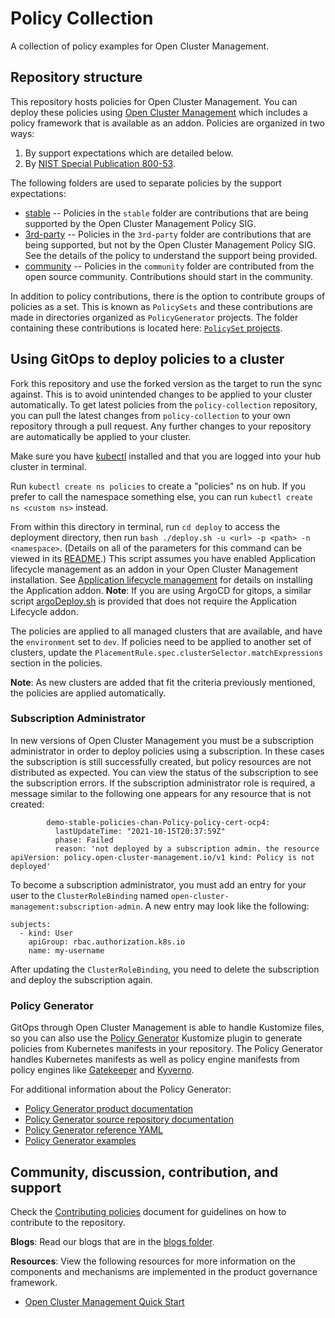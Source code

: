 # Policy Collection

A collection of policy examples for Open Cluster Management.

## Repository structure

This repository hosts policies for Open Cluster Management. You can deploy these policies using
[Open Cluster Management](https://open-cluster-management.io/) which includes a policy framework
that is available as an addon. Policies are organized in two ways:

1. By support expectations which are detailed below.
2. By [NIST Special Publication 800-53](https://nvd.nist.gov/800-53). 

The following folders are used to separate policies by the support expectations:

- [stable](stable) -- Policies in the `stable` folder are contributions that are being supported by
  the Open Cluster Management Policy SIG.
- [3rd-party](3rd-party) -- Policies in the `3rd-party` folder are contributions that are being
  supported, but not by the Open Cluster Management Policy SIG.  See the details of the policy to understand
  the support being provided.
- [community](community) -- Policies in the `community` folder are contributed from the open source
  community.  Contributions should start in the community.

In addition to policy contributions, there is the option to contribute groups of policies as a set.
This is known as `PolicySets` and these contributions are made in directories organized as
`PolicyGenerator` projects.  The folder containing these contributions is located here:
[`PolicySet` projects](https://github.com/open-cluster-management-io/policy-collection/tree/main/policygenerator/policy-sets).

## Using GitOps to deploy policies to a cluster

Fork this repository and use the forked version as the target to run the sync against. This is to
avoid unintended changes to be applied to your cluster automatically. To get latest policies from
the `policy-collection` repository, you can pull the latest changes from `policy-collection` to your
own repository through a pull request. Any further changes to your repository are automatically be
applied to your cluster.

Make sure you have [kubectl](https://kubernetes.io/docs/tasks/tools/install-kubectl/) installed and
that you are logged into your hub cluster in terminal.

Run `kubectl create ns policies` to create a "policies" ns on hub. If you prefer to call the
namespace something else, you can run `kubectl create ns <custom ns>` instead.

From within this directory in terminal, run `cd deploy` to access the deployment directory, then run
`bash ./deploy.sh -u <url> -p <path> -n <namespace>`. (Details on all of the parameters for this
command can be viewed in its [README](deploy/README.md).) This script assumes you have enabled 
Application lifecycle management as an addon in your Open Cluster Management installation. See
[Application lifecycle management](https://open-cluster-management.io/getting-started/integration/app-lifecycle/) 
for details on installing the Application addon.
**Note**: If you are using ArgoCD for gitops, a similar script [argoDeploy.sh](deploy/argoDeploy.sh) is provided that does
not require the Application Lifecycle addon.

The policies are applied to all managed clusters that are available, and have the `environment` set
to `dev`. If policies need to be applied to another set of clusters, update the 
`PlacementRule.spec.clusterSelector.matchExpressions` section in the policies.

**Note**: As new clusters are added that fit the criteria previously mentioned, the policies are
applied automatically.

### Subscription Administrator

In new versions of Open Cluster Management you must be a subscription administrator in order to
deploy policies using a subscription. In these cases the subscription is still successfully created,
but policy resources are not distributed as expected. You can view the status of the subscription to
see the subscription errors. If the subscription administrator role is required, a message similar
to the following one appears for any resource that is not created:

```
        demo-stable-policies-chan-Policy-policy-cert-ocp4:
          lastUpdateTime: "2021-10-15T20:37:59Z"
          phase: Failed
          reason: 'not deployed by a subscription admin. the resource apiVersion: policy.open-cluster-management.io/v1 kind: Policy is not deployed'
```

To become a subscription administrator, you must add an entry for your user to the
`ClusterRoleBinding` named `open-cluster-management:subscription-admin`. A new entry may look like
the following:

```
subjects:
  - kind: User
    apiGroup: rbac.authorization.k8s.io
    name: my-username
```

After updating the `ClusterRoleBinding`, you need to delete the subscription and deploy the subscription again.

### Policy Generator

GitOps through Open Cluster Management is able to handle Kustomize files, so you can also use the
[Policy Generator](https://github.com/stolostron/policy-generator-plugin) Kustomize plugin to
generate policies from Kubernetes manifests in your repository. The Policy Generator handles
Kubernetes manifests as well as policy engine manifests from policy engines like
[Gatekeeper](https://open-policy-agent.github.io/gatekeeper/) and [Kyverno](https://kyverno.io/).

For additional information about the Policy Generator:

- [Policy Generator product documentation](https://access.redhat.com/documentation/en-us/red_hat_advanced_cluster_management_for_kubernetes/2.6/html/governance/governance#policy-generator)
- [Policy Generator source repository documentation](https://github.com/stolostron/policy-generator-plugin/blob/main/README.md)
- [Policy Generator reference YAML](https://github.com/stolostron/policy-generator-plugin/blob/main/docs/policygenerator-reference.yaml)
- [Policy Generator examples](policygenerator)

## Community, discussion, contribution, and support

Check the [Contributing policies](CONTRIBUTING.md) document for guidelines on how to contribute to
the repository.

**Blogs**: Read our blogs that are in the [blogs folder](blogs/README.md).

**Resources**: View the following resources for more information on the components and mechanisms
are implemented in the product governance framework.

- [Open Cluster Management Quick Start](https://https://open-cluster-management.io/getting-started/quick-start/)

